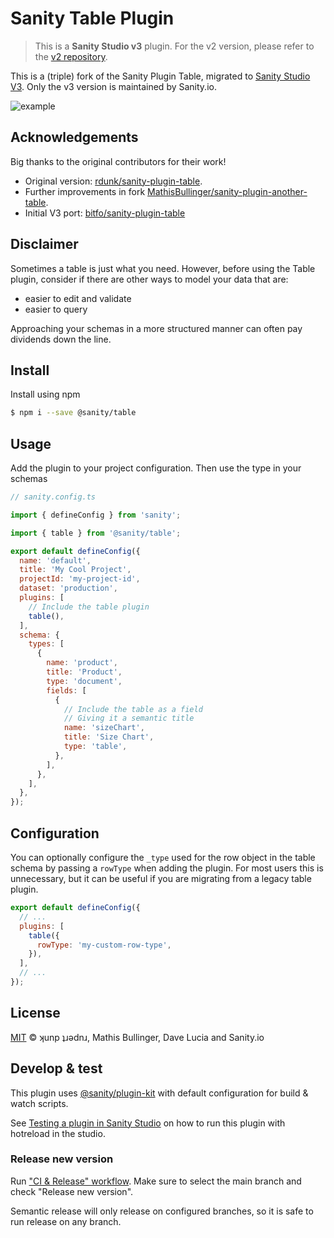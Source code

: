 # Sanity Table Plugin

> This is a **Sanity Studio v3** plugin.
> For the v2 version, please refer to the [v2 repository](https://github.com/rdunk/sanity-plugin-table).

This is a (triple) fork of the Sanity Plugin Table, migrated to [Sanity Studio V3](https://beta.sanity.io/docs/platform/studio/v2-to-v3).
Only the v3 version is maintained by Sanity.io.

![example](https://user-images.githubusercontent.com/8467307/48703530-e369be00-ebeb-11e8-8299-14812461aee8.gif)

## Acknowledgements

Big thanks to the original contributors for their work!

- Original version: [rdunk/sanity-plugin-table](https://github.com/rdunk/sanity-plugin-table).
- Further improvements in fork [MathisBullinger/sanity-plugin-another-table](https://github.com/MathisBullinger/sanity-plugin-another-table).
- Initial V3 port: [bitfo/sanity-plugin-table](https://github.com/bitfo/sanity-plugin-table)

## Disclaimer

Sometimes a table is just what you need.
However, before using the Table plugin, consider if there are other ways to model your data that are:

- easier to edit and validate
- easier to query

Approaching your schemas in a more structured manner can often pay dividends down the line.

## Install

Install using npm

```bash
$ npm i --save @sanity/table
```

## Usage

Add the plugin to your project configuration. Then use the type in your schemas

```js
// sanity.config.ts

import { defineConfig } from 'sanity';

import { table } from '@sanity/table';

export default defineConfig({
  name: 'default',
  title: 'My Cool Project',
  projectId: 'my-project-id',
  dataset: 'production',
  plugins: [
    // Include the table plugin
    table(),
  ],
  schema: {
    types: [
      {
        name: 'product',
        title: 'Product',
        type: 'document',
        fields: [
          {
            // Include the table as a field
            // Giving it a semantic title
            name: 'sizeChart',
            title: 'Size Chart',
            type: 'table',
          },
        ],
      },
    ],
  },
});
```

## Configuration

You can optionally configure the `_type` used for the row object in the table schema by passing a `rowType` when adding the plugin. For most users this is unnecessary, but it can be useful if you are migrating from a legacy table plugin.

```js
export default defineConfig({
  // ...
  plugins: [
    table({
      rowType: 'my-custom-row-type',
    }),
  ],
  // ...
});
```

## License

[MIT](LICENSE) © ʞunp ʇɹǝdnɹ, Mathis Bullinger, Dave Lucia and Sanity.io

## Develop & test

This plugin uses [@sanity/plugin-kit](https://github.com/sanity-io/plugin-kit)
with default configuration for build & watch scripts.

See [Testing a plugin in Sanity Studio](https://github.com/sanity-io/plugin-kit#testing-a-plugin-in-sanity-studio)
on how to run this plugin with hotreload in the studio.

### Release new version

Run ["CI & Release" workflow](https://github.com/sanity-io/sanity-plugin-table/actions/workflows/main.yml).
Make sure to select the main branch and check "Release new version".

Semantic release will only release on configured branches, so it is safe to run release on any branch.
